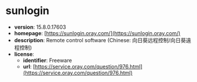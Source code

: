 # sunlogin

- **version**: 15.8.0.17603
- **homepage**: [https://sunlogin.oray.com/](https://sunlogin.oray.com/)
- **description**: Remote control software (Chinese: 向日葵远程控制/向日葵遠程控制)
- **license**:
  - **identifier**: Freeware
  - **url**: [https://service.oray.com/question/976.html](https://service.oray.com/question/976.html)


